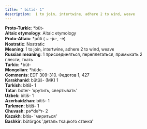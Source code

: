 ```yaml
---
title: " bitiš- 1"
description:  1 to join, intertwine, adhere 2 to wind, weave
---
```


<strong>Proto-Turkic</strong>:  *büt-<br>
<strong>Altaic etymology</strong>:  Altaic etymology<br>
<strong> Proto-Altaic</strong>:  *pŭ̀ti ( ~ -i̯u-, -e)<br>
<strong>Nostratic</strong>:  Nostratic<br>
<strong>Meaning</strong>:  1 to join, intertwine, adhere 2 to wind, weave<br>
<strong>Russian meaning</strong>:  1 присоединяться, переплетаться, примыкать 2 плести, ткать<br>
<strong>Turkic</strong>:  *büt-<br>
<strong>Mongolian</strong>:  *hüde-<br>
<strong>Comments</strong>:  EDT 309-310. Федотов 1, 427<br>
<strong>Karakhanid</strong>:  bütüš- (MK) 1<br>
<strong>Turkish</strong>:  bitiš- 1<br>
<strong>Tatar</strong>:  böter- 'крутить, свертывать'<br>
<strong>Uzbek</strong>:  bitiš- 1<br>
<strong>Azerbaidzhan</strong>:  bitiš- 1<br>
<strong>Turkmen</strong>:  bitiš- 1<br>
<strong>Chuvash</strong>:  pǝʷdǝʷr- 2<br>
<strong>Kazakh</strong>:  bitis- 'мириться'<br>
<strong>Bashkir</strong>:  bötörgös 'деталь ткацкого станка'<br>


